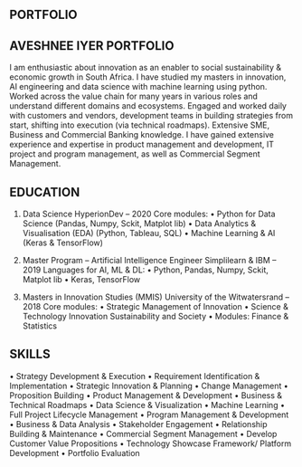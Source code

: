 ## PORTFOLIO

## AVESHNEE IYER PORTFOLIO

I am enthusiastic about innovation as an enabler to social sustainability & economic growth in South Africa. I have studied my masters in innovation, AI engineering and data science with machine learning using python. Worked across the value chain for many years in various roles and understand different domains and ecosystems. Engaged and worked daily with customers and vendors, development teams in building strategies from start, shifting into execution (via technical roadmaps). Extensive SME, Business and Commercial Banking knowledge. I have gained extensive experience and expertise in product management and development, IT project and program management, as well as Commercial Segment Management.


## EDUCATION
1. Data Science
   HyperionDev – 2020
   Core modules:
   •	Python for Data Science (Pandas, Numpy, Sckit, Matplot lib)
   •	Data Analytics & Visualisation (EDA) (Python, Tableau, SQL)
   •	Machine Learning & AI (Keras & TensorFlow)

2. Master Program – Artificial Intelligence Engineer 
    Simplilearn & IBM – 2019
    Languages for AI, ML & DL:
    •	Python, Pandas, Numpy, Sckit, Matplot lib
    •	Keras, TensorFlow

3. Masters in Innovation Studies (MMIS)
   University of the Witwatersrand – 2018
   Core modules:
   •	Strategic Management of Innovation
   •	Science & Technology Innovation Sustainability and Society
   •	Modules: Finance & Statistics

## SKILLS
•	Strategy Development & Execution
•	Requirement Identification & Implementation
•	Strategic Innovation & Planning
•	Change Management
•	Proposition Building
•	Product Management & Development 
•	Business & Technical Roadmaps
•	Data Science & Visualization 
•	Machine Learning
•	Full Project Lifecycle Management
•	Program Management & Development  
•	Business & Data Analysis 
•	Stakeholder Engagement
•	Relationship Building & Maintenance 
•	Commercial Segment Management
•	Develop Customer Value Propositions
•	Technology Showcase Framework/ Platform Development
•	Portfolio Evaluation
